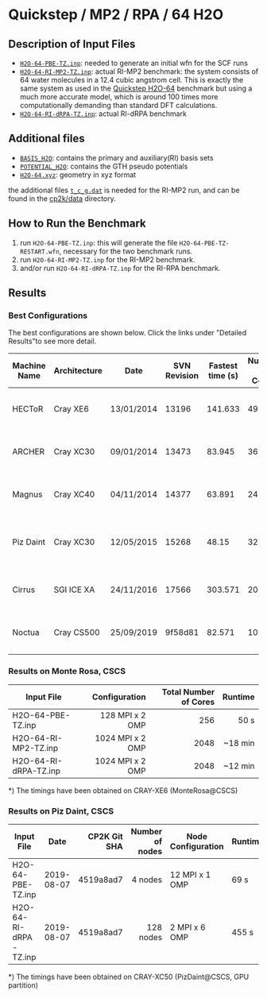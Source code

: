 # Quickstep / MP2 / RPA / 64 H2O

## Description of Input Files

- [`H2O-64-PBE-TZ.inp`](H2O-64-PBE-TZ.inp): needed to generate an initial wfn for the SCF runs
- [`H2O-64-RI-MP2-TZ.inp`](H2O-64-RI-MP2-TZ.inp): actual RI-MP2 benchmark: the system consists of 64
  water molecules in a 12.4 cubic angstrom cell. This is exactly the same system as used in the
  [Quickstep H2O-64](../../QS/H2O-64.inp) benchmark but using a much more accurate model, which is
  around 100 times more computationally demanding than standard DFT calculations.
- [`H2O-64-RI-dRPA-TZ.inp`](H2O-64-RI-dRPA-TZ.inp): actual RI-dRPA benchmark

## Additional files

- [`BASIS_H2O`](BASIS_H2O): contains the primary and auxiliary(RI) basis sets
- [`POTENTIAL_H2O`](POTENTIAL_H2O): contains the GTH pseudo potentials
- [`H2O-64.xyz`](H2O-64.xyz): geometry in xyz format

the additional files [`t_c_g.dat`](../../../data/t_c_g.dat) is needed for the RI-MP2 run, and can be
found in the [cp2k/data](../../../data) directory.

## How to Run the Benchmark

1. run `H2O-64-PBE-TZ.inp`: this will generate the file `H2O-64-PBE-TZ-RESTART.wfn`, necessary for
   the two benchmark runs.
1. run `H2O-64-RI-MP2-TZ.inp` for the RI-MP2 benchmark.
1. and/or run `H2O-64-RI-dRPA-TZ.inp` for the RI-RPA benchmark.

## Results

### Best Configurations

The best configurations are shown below. Click the links under "Detailed Results"to see more detail.

| Machine Name | Architecture | Date       | SVN Revision | Fastest time (s) | Number of Cores | Number of Threads                  | Detailed Results                                                                    |
| ------------ | ------------ | ---------- | ------------ | ---------------- | --------------- | ---------------------------------- | ----------------------------------------------------------------------------------- |
| HECToR       | Cray XE6     | 13/01/2014 | 13196        | 141.633          | 49152           | 8 OMP threads per MPI task         | [hector-h2o-64-ri-mp2](https://www.cp2k.org/performance:hector-h2o-64-ri-mp2)       |
| ARCHER       | Cray XC30    | 09/01/2014 | 13473        | 83.945           | 36864           | 4 OMP threads per MPI task         | [archer-h2o-64-ri-mp2](https://www.cp2k.org/performance:archer-h2o-64-ri-mp2)       |
| Magnus       | Cray XC40    | 04/11/2014 | 14377        | 63.891           | 24576           | 6 OMP threads per MPI task         | [magnus-h2o-64-ri-mp2](https://www.cp2k.org/performance:magnus-h2o-64-ri-mp2)       |
| Piz Daint    | Cray XC30    | 12/05/2015 | 15268        | 48.15            | 32768           | 8 OMP threads per MPI task, no GPU | [piz-daint-h2o-64-ri-mp2](https://www.cp2k.org/performance:piz-daint-h2o-64-ri-mp2) |
| Cirrus       | SGI ICE XA   | 24/11/2016 | 17566        | 303.571          | 2016            | 1 OMP thread per MPI task          | [cirrus-h2o-64-ri-mp2](https://www.cp2k.org/performance:cirrus-h2o-64-ri-mp2)       |
| Noctua       | Cray CS500   | 25/09/2019 | 9f58d81      | 82.571           | 10240           | 2 OMP threads per MPI task         | [noctua-h2o-64-ri-mp2](https://www.cp2k.org/performance:noctua-h2o-64-ri-mp2)       |

### Results on Monte Rosa, CSCS

| Input File            |    Configuration | Total Number of Cores | Runtime |
| --------------------- | ---------------: | --------------------: | ------: |
| H2O-64-PBE-TZ.inp     |  128 MPI x 2 OMP |                   256 |    50 s |
| H2O-64-RI-MP2-TZ.inp  | 1024 MPI x 2 OMP |                  2048 | ~18 min |
| H2O-64-RI-dRPA-TZ.inp | 1024 MPI x 2 OMP |                  2048 | ~12 min |

\*) The timings have been obtained on CRAY-XE6 (MonteRosa@CSCS)

### Results on Piz Daint, CSCS

| Input File            | Date       | CP2K Git SHA | Number of nodes | Node Configuration | Runtime |
| --------------------- | ---------- | -----------: | --------------: | ------------------ | ------- |
| H2O-64-PBE-TZ.inp     | 2019-08-07 |    4519a8ad7 |         4 nodes | 12 MPI x 1 OMP     | 69 s    |
| H2O-64-RI-dRPA-TZ.inp | 2019-08-07 |    4519a8ad7 |       128 nodes | 2 MPI x 6 OMP      | 455 s   |

\*) The timings have been obtained on CRAY-XC50 (PizDaint@CSCS, GPU partition)
